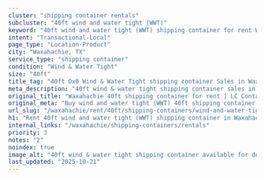 ```yaml
---
cluster: "shipping container rentals"
subcluster: "40ft wind and water tight (WWT)"
keyword: "40ft wind and water tight (WWT) shipping container for rent Waxahachie, TX"
intent: "Transactional-Local"
page_type: "Location-Product"
city: "Waxahachie, TX"
service_type: "shipping container"
condition: "Wind & Water Tight"
size: "40ft"
title_tag: "40ft Ox0 Wind & Water Tight shipping container Sales in Waxahachie | LC Container"
meta_description: "40ft wind & water tight shipping container sales in Waxahachie. Fast delivery, competitive pricing. Serving shipping containers area. Quote ID: 3RY. Call (214) 524-4168 for your free quote today."
original_title: "Waxahachie 40ft shipping container for rent | LC Container"
original_meta: "Buy wind and water tight (WWT) 40ft shipping container rent with local delivery in Waxahachie, TX. LC Container — local Since 2003. Request a fast quote today."
url_slug: "/waxahachie/rent/40ft/shipping-containers/wind-and-water-tight-wwt"
h1: "Rent 40ft wind and water tight (WWT) shipping container in Waxahachie"
internal_links: "/waxahachie/shipping-containers/rentals"
priority: 3
notes: "2"
noindex: true
image_alt: "40ft wind & water tight shipping container available for delivery in Waxahachie"
last_updated: "2025-10-21"
---
```


<!-- TODO: Add unique city/inventory copy, images, and internal links here. -->
